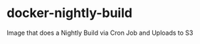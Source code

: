 docker-nightly-build
====================

Image that does a Nightly Build via Cron Job and Uploads to S3
